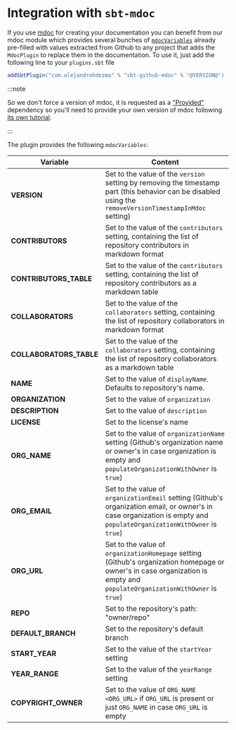 # Integration with `sbt-mdoc`

If you use [mdoc](https://scalameta.org/mdoc/) for creating your documentation you can benefit from our mdoc module which provides several bunches of [`mdocVariables`](https://scalameta.org/mdoc/docs/installation.html#sbt) already pre-filled with values extracted from Github to any project that adds the `MdocPlugin` to replace them in the documentation. To use it, just add the following line to your `plugins.sbt` file

```scala
addSbtPlugin("com.alejandrohdezma" % "sbt-github-mdoc" % "@VERSION@")
```

:::note

So we don't force a version of mdoc, it is requested as a ["Provided"](https://maven.apache.org/guides/introduction/introduction-to-dependency-mechanism.html) dependency so you'll need to provide your own version of mdoc following [its own tutorial](https://scalameta.org/mdoc/docs/installation.html).

:::
  
The plugin provides the following `mdocVariables`:

| Variable                | Content                                                                                                                                                                    |
|-------------------------|----------------------------------------------------------------------------------------------------------------------------------------------------------------------------|
| **VERSION**             | Set to the value of the `version` setting by removing the timestamp part (this behavior can be disabled using the `removeVersionTimestampInMdoc` setting)                  |
| **CONTRIBUTORS**        | Set to the value of the `contributors` setting, containing the list of repository contributors in markdown format                                                          |
| **CONTRIBUTORS_TABLE**  | Set to the value of the `contributors` setting, containing the list of repository contributors as a markdown table                                                         |
| **COLLABORATORS**       | Set to the value of the `collaborators` setting, containing the list of repository collaborators in markdown format                                                        |
| **COLLABORATORS_TABLE** | Set to the value of the `collaborators` setting, containing the list of repository collaborators as a markdown table                                                       |
| **NAME**                | Set to the value of `displayName`. Defaults to repository's name.                                                                                                          |
| **ORGANIZATION**        | Set to the value of `organization`                                                                                                                                         |
| **DESCRIPTION**         | Set to the value of `description`                                                                                                                                          |
| **LICENSE**             | Set to the license's name                                                                                                                                                  |
| **ORG_NAME**            | Set to the value of `organizationName` setting (Github's organization name or owner's in case organization is empty and `populateOrganizationWithOwner` is `true`)         |
| **ORG_EMAIL**           | Set to the value of `organizationEmail` setting (Github's organization email, or owner's in case organization is empty and `populateOrganizationWithOwner` is `true`)      |
| **ORG_URL**             | Set to the value of `organizationHomepage` setting (Github's organization homepage or owner's in case organization is empty and `populateOrganizationWithOwner` is `true`) |
| **REPO**                | Set to the repository's path: "owner/repo"                                                                                                                                 |
| **DEFAULT_BRANCH**      | Set to the repository's default branch                                                                                                                                     |
| **START_YEAR**          | Set to the value of the `startYear` setting                                                                                                                                |
| **YEAR_RANGE**          | Set to the value of the `yearRange` setting                                                                                                                                |
| **COPYRIGHT_OWNER**     | Set to the value of `ORG_NAME <ORG_URL>` if `ORG_URL` is present or just `ORG_NAME` in case `ORG_URL` is empty                                                             |
